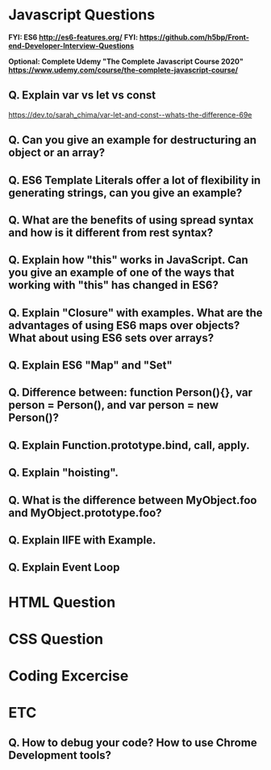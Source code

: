 # Javascript Questions 

**FYI: ES6 <http://es6-features.org/>**
**FYI: <https://github.com/h5bp/Front-end-Developer-Interview-Questions>**

**Optional: Complete Udemy "The Complete Javascript Course 2020" <https://www.udemy.com/course/the-complete-javascript-course/>**

## Q. Explain var vs let vs const

<https://dev.to/sarah_chima/var-let-and-const--whats-the-difference-69e>

## Q. Can you give an example for destructuring an object or an array?

## Q. ES6 Template Literals offer a lot of flexibility in generating strings, can you give an example?

## Q. What are the benefits of using spread syntax and how is it different from rest syntax?

## Q. Explain how "this" works in JavaScript. Can you give an example of one of the ways that working with "this" has changed in ES6?

## Q. Explain "Closure" with examples. What are the advantages of using ES6 maps over objects? What about using ES6 sets over arrays? 

## Q. Explain ES6 "Map" and "Set"

## Q. Difference between: function Person(){}, var person = Person(), and var person = new Person()?

## Q. Explain Function.prototype.bind, call, apply.

## Q. Explain "hoisting".

## Q. What is the difference between MyObject.foo and MyObject.prototype.foo?

## Q. Explain IIFE with Example.

## Q. Explain Event Loop

# HTML Question

# CSS Question

# Coding Excercise

# ETC

## Q. How to debug your code? How to use Chrome Development tools?